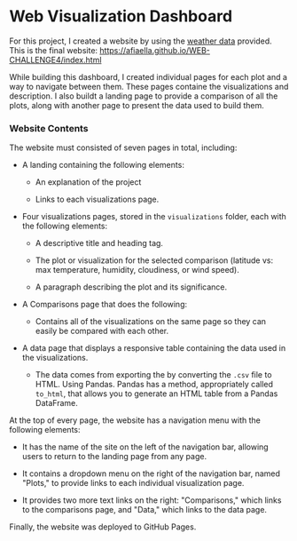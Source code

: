 # Web Visualization Dashboard 


For this project, I created a website by using the [weather data](Resources/cities.csv) provided. This is the final website: https://afiaella.github.io/WEB-CHALLENGE4/index.html

While building this dashboard, I created individual pages for each plot and a way to navigate between them. These pages containe the visualizations and description. I also buildt a landing page to provide a comparison of all the plots, along with another page to present the data used to build them.

### Website Contents

The website must consisted of seven pages in total, including:

* A landing containing the following elements:

  * An explanation of the project

  * Links to each visualizations page. 

* Four visualizations pages, stored in the `visualizations` folder, each with the following elements:

  * A descriptive title and heading tag.

  * The plot or visualization for the selected comparison (latitude vs: max temperature, humidity, cloudiness, or wind speed). 
  
  * A paragraph describing the plot and its significance.

* A Comparisons page that does the following:

  * Contains all of the visualizations on the same page so they can easily be compared with each other.


* A data page that displays a responsive table containing the data used in the visualizations.

  * The data comes from exporting the  by converting the `.csv` file to HTML. Using Pandas. Pandas has a method, appropriately called `to_html`, that allows you to generate an HTML table from a Pandas DataFrame. 

At the top of every page, the website has a navigation menu with the following elements:

* It has the name of the site on the left of the navigation bar, allowing users to return to the landing page from any page.

* It contains a dropdown menu on the right of the navigation bar, named "Plots," to provide links to each individual visualization page.

* It provides two more text links on the right: "Comparisons," which links to the comparisons page, and "Data," which links to the data page.


Finally, the website was deployed to GitHub Pages.




